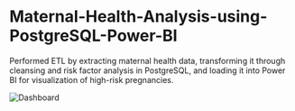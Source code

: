 # Maternal-Health-Analysis-using-PostgreSQL-Power-BI
Performed ETL by extracting maternal health data, transforming it through cleansing and risk factor analysis in PostgreSQL, and loading it into Power BI for visualization of high-risk pregnancies.


![Dashboard](https://github.com/user-attachments/assets/de8ddbcc-0673-4937-9832-b20e62442145)
